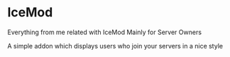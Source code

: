 # IceMod
Everything from me related with IceMod
Mainly for Server Owners


A simple addon which displays users who join your servers in a nice style